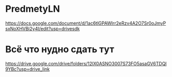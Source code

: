 # PredmetyLN 
https://docs.google.com/document/d/1ac6tlGPAWIrr2eRzv4A2O7Sr0oJmyPsxNoXHVBi2y4I/edit?usp=drivesdk
# Всё что нудно сдать тут
https://drive.google.com/drive/folders/12lX0ASNO3007S73FO5asaGV6TDQl9YBc?usp=drive_link
